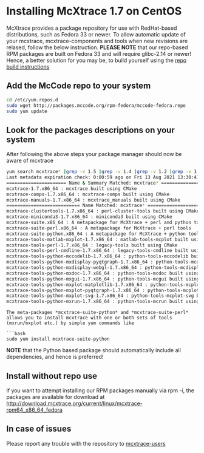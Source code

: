 # Installing McXtrace 1.7 on CentOS

McXtrace provides a package repository for use with RedHat-based distributions, such as Fedora 33 or newer. To allow automatic update of your mcxtrace, mcxtrace-components and tools when new revisions are relased, follow the below instruction. **PLEASE NOTE** that our repo-based RPM packages are built on Fedora 33 and will require glibc-2.14 or newer! Hence, a better solution for you may be, to build yourself using the [repo build instructions](https://github.com/McXtraceMcXtrace/McCode/wiki/Building-McStas-McXtrace)


## Add the McCode repo to your system
```bash
cd /etc/yum.repos.d
sudo wget http://packages.mccode.org/rpm-fedora/mccode-fedora.repo
sudo yum update
```

## Look for the packages descriptions on your system
After following the above steps your package manager should now be aware of mcxtrace
```bash
yum search mcxtrace* |grep -v 1.5 |grep -v 1.4 |grep -v 1.2 |grep -v 1.1
Last metadata expiration check: 0:00:59 ago on Fri 13 Aug 2021 13:30:41 UTC.
====================== Name & Summary Matched: mcxtrace* =======================
mcxtrace-1.7.x86_64 : mcxtrace built using CMake
mcxtrace-comps-1.7.x86_64 : mcxtrace-comps built using CMake
mcxtrace-manuals-1.7.x86_64 : mcxtrace_manuals built using CMake
=========================== Name Matched: mcxtrace* ============================
mcxtrace-clustertools-1.7.x86_64 : perl-cluster-tools built using CMake
mcxtrace-miniconda3-1.7.x86_64 : miniconda3 built using CMake
mcxtrace-suite.x86_64 : A metapackage for McXtrace + perl and python tools
mcxtrace-suite-perl.x86_64 : A metapackage for McXtrace + perl tools
mcxtrace-suite-python.x86_64 : A metapackage for McXtrace + python tools
mcxtrace-tools-matlab-mxplot-1.7.x86_64 : matlab-tools-mcplot built using CMake
mcxtrace-tools-perl-1.7.x86_64 : legacy-tools built using CMake
mcxtrace-tools-perl-cmdline-1.7.x86_64 : legacy-tools-cmdline built using CMake
mcxtrace-tools-python-mccodelib-1.7.x86_64 : python-tools-mccodelib built using CMake
mcxtrace-tools-python-mxdisplay-pyqtgraph-1.7.x86_64 : python-tools-mcdisplay-pyqtgraph built using CMake
mcxtrace-tools-python-mxdisplay-webgl-1.7.x86_64 : python-tools-mcdisplay-webgl built using CMake
mcxtrace-tools-python-mxdoc-1.7.x86_64 : python-tools-mcdoc built using CMake
mcxtrace-tools-python-mxgui-1.7.x86_64 : python-tools-mcgui built using CMake
mcxtrace-tools-python-mxplot-matplotlib-1.7.x86_64 : python-tools-mcplot built using CMake
mcxtrace-tools-python-mxplot-pyqtgraph-1.7.x86_64 : python-tools-mcplot-pyqtgraph built using CMake
mcxtrace-tools-python-mxplot-svg-1.7.x86_64 : python-tools-mcplot-svg built using CMake
mcxtrace-tools-python-mxrun-1.7.x86_64 : python-tools-mcrun built using CMake
```
```
The meta-packages *mcxtrace-suite-python* and *mcxtrace-suite-perl* allows you to install mcxtrace with one or both sets of tools (mxrun/mxplot etc.) by simple yum commands like

```bash
sudo yum install mcxtrace-suite-python
```

**NOTE** that the Python based package should automatically include
all dependencies, and hence is preferred!

## Install without repo use
If you want to attempt installing our RPM packages manually via rpm -i, the packages are available for download at http://download.mcxtrace.org/current/linux/mcxtrace-rpm64_x86_64_fedora

## In case of issues
Please report any trouble with the repository to [mcxtrace-users](mailto:mcstas-users@mcxtrace.org)

